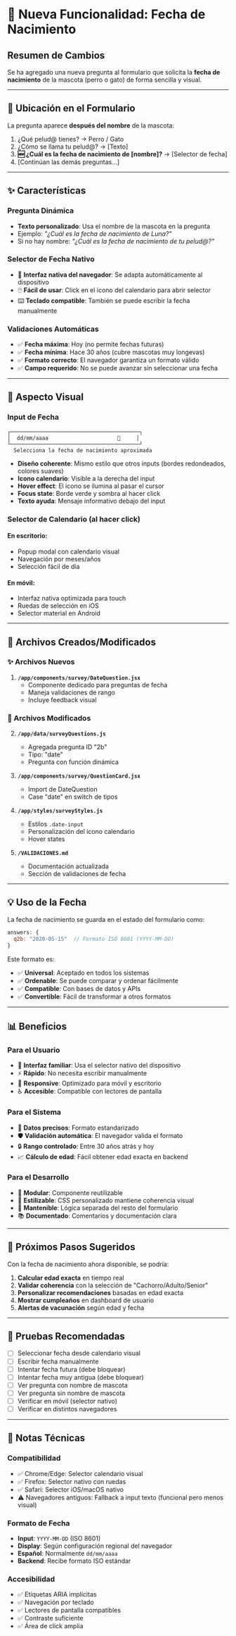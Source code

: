 # 📅 Nueva Funcionalidad: Fecha de Nacimiento

## Resumen de Cambios

Se ha agregado una nueva pregunta al formulario que solicita la **fecha de nacimiento** de la mascota (perro o gato) de forma sencilla y visual.

---

## 🎯 Ubicación en el Formulario

La pregunta aparece **después del nombre** de la mascota:

1. ¿Qué pelud@ tienes? → Perro / Gato
2. ¿Cómo se llama tu pelud@? → [Texto]
3. **🆕 ¿Cuál es la fecha de nacimiento de [nombre]?** → [Selector de fecha]
4. [Continúan las demás preguntas...]

---

## ✨ Características

### Pregunta Dinámica
- **Texto personalizado**: Usa el nombre de la mascota en la pregunta
- Ejemplo: *"¿Cuál es la fecha de nacimiento de Luna?"*
- Si no hay nombre: *"¿Cuál es la fecha de nacimiento de tu pelud@?"*

### Selector de Fecha Nativo
- 📱 **Interfaz nativa del navegador**: Se adapta automáticamente al dispositivo
- 🖱️ **Fácil de usar**: Click en el icono del calendario para abrir selector
- ⌨️ **Teclado compatible**: También se puede escribir la fecha manualmente

### Validaciones Automáticas
- ✅ **Fecha máxima**: Hoy (no permite fechas futuras)
- ✅ **Fecha mínima**: Hace 30 años (cubre mascotas muy longevas)
- ✅ **Formato correcto**: El navegador garantiza un formato válido
- ✅ **Campo requerido**: No se puede avanzar sin seleccionar una fecha

---

## 🎨 Aspecto Visual

### Input de Fecha
```
┌─────────────────────────────────────────┐
│  dd/mm/aaaa                      📅     │
└─────────────────────────────────────────┘
  Selecciona la fecha de nacimiento aproximada
```

- **Diseño coherente**: Mismo estilo que otros inputs (bordes redondeados, colores suaves)
- **Icono calendario**: Visible a la derecha del input
- **Hover effect**: El icono se ilumina al pasar el cursor
- **Focus state**: Borde verde y sombra al hacer click
- **Texto ayuda**: Mensaje informativo debajo del input

### Selector de Calendario (al hacer click)

#### En escritorio:
- Popup modal con calendario visual
- Navegación por meses/años
- Selección fácil de día

#### En móvil:
- Interfaz nativa optimizada para touch
- Ruedas de selección en iOS
- Selector material en Android

---

## 🔧 Archivos Creados/Modificados

### ✨ Archivos Nuevos

1. **`/app/components/survey/DateQuestion.jsx`**
   - Componente dedicado para preguntas de fecha
   - Maneja validaciones de rango
   - Incluye feedback visual

### 📝 Archivos Modificados

2. **`/app/data/surveyQuestions.js`**
   - Agregada pregunta ID "2b"
   - Tipo: "date"
   - Pregunta con función dinámica

3. **`/app/components/survey/QuestionCard.jsx`**
   - Import de DateQuestion
   - Case "date" en switch de tipos

4. **`/app/styles/surveyStyles.js`**
   - Estilos `.date-input`
   - Personalización del icono calendario
   - Hover states

5. **`/VALIDACIONES.md`**
   - Documentación actualizada
   - Sección de validaciones de fecha

---

## 💡 Uso de la Fecha

La fecha de nacimiento se guarda en el estado del formulario como:
```javascript
answers: {
  q2b: "2020-05-15"  // Formato ISO 8601 (YYYY-MM-DD)
}
```

Este formato es:
- ✅ **Universal**: Aceptado en todos los sistemas
- ✅ **Ordenable**: Se puede comparar y ordenar fácilmente
- ✅ **Compatible**: Con bases de datos y APIs
- ✅ **Convertible**: Fácil de transformar a otros formatos

---

## 📊 Beneficios

### Para el Usuario
- 🎯 **Interfaz familiar**: Usa el selector nativo del dispositivo
- ⚡ **Rápido**: No necesita escribir manualmente
- 📱 **Responsive**: Optimizado para móvil y escritorio
- ♿ **Accesible**: Compatible con lectores de pantalla

### Para el Sistema
- 📅 **Datos precisos**: Formato estandarizado
- 🛡️ **Validación automática**: El navegador valida el formato
- 🔒 **Rango controlado**: Entre 30 años atrás y hoy
- 📈 **Cálculo de edad**: Fácil obtener edad exacta en backend

### Para el Desarrollo
- 🧩 **Modular**: Componente reutilizable
- 🎨 **Estilizable**: CSS personalizado mantiene coherencia visual
- 🔧 **Mantenible**: Lógica separada del resto del formulario
- 📚 **Documentado**: Comentarios y documentación clara

---

## 🚀 Próximos Pasos Sugeridos

Con la fecha de nacimiento ahora disponible, se podría:

1. **Calcular edad exacta** en tiempo real
2. **Validar coherencia** con la selección de "Cachorro/Adulto/Senior"
3. **Personalizar recomendaciones** basadas en edad exacta
4. **Mostrar cumpleaños** en dashboard de usuario
5. **Alertas de vacunación** según edad y fecha

---

## 🧪 Pruebas Recomendadas

- [ ] Seleccionar fecha desde calendario visual
- [ ] Escribir fecha manualmente
- [ ] Intentar fecha futura (debe bloquear)
- [ ] Intentar fecha muy antigua (debe bloquear)
- [ ] Ver pregunta con nombre de mascota
- [ ] Ver pregunta sin nombre de mascota
- [ ] Verificar en móvil (selector nativo)
- [ ] Verificar en distintos navegadores

---

## 📝 Notas Técnicas

### Compatibilidad
- ✅ Chrome/Edge: Selector calendario visual
- ✅ Firefox: Selector nativo con ruedas
- ✅ Safari: Selector iOS/macOS nativo
- ⚠️ Navegadores antiguos: Fallback a input texto (funcional pero menos visual)

### Formato de Fecha
- **Input**: `YYYY-MM-DD` (ISO 8601)
- **Display**: Según configuración regional del navegador
- **Español**: Normalmente `dd/mm/aaaa`
- **Backend**: Recibe formato ISO estándar

### Accesibilidad
- ✅ Etiquetas ARIA implícitas
- ✅ Navegación por teclado
- ✅ Lectores de pantalla compatibles
- ✅ Contraste suficiente
- ✅ Área de click amplia
